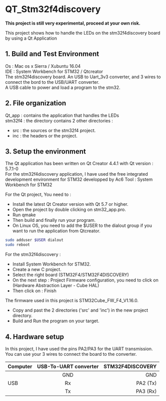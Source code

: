 # QT_Stm32f4discovery

**This project is still very experimental, proceed at your own risk.**  

This project shows how to handle the LEDs on the stm32f4discovery board by using a Qt Application

## 1. Build and Test Environment
Os : Mac os x Sierra / Xubuntu 16.04  
IDE : System Workbench for STM32 / Qtcreator  
The stm32f4discovery board.
An USB to Uart_3v3 converter, and 3 wires to connect the bord to the USB/UART converter.  
A USB cable to power and load a program to the stm32.

## 2. File organization
Qt_app : contains the application that handles the LEDs  
stm32f4 : the directory contains 2 other directories :
- src : the sources or the stm32f4 project.
- inc : the headers or the project.

## 3. Setup the environment
The Qt application has been written on Qt Creator 4.4.1 with Qt version : 5.7.1-0  
For the stm32f4discovery application, I have used the free integrated development environment for STM32 developped by Ac6 Tool : System Workbench for STM32

For the Qt project, You need to :
- Install the latest Qt Creator version with Qt 5.7 or higher.  
- Open the project by double clicking on stm32_app.pro.
- Run qmake
- Then build and finally run your program.
- On Linux OS, you need to add the $USER to the dialout group if you want to run the application from Qtcreator.  
```bash
sudo adduser $USER dialout  
sudo reboot
```

For the stm32f4discovery :
- Install System Workbench for STM32.
- Create a new C project.
- Select the right board (STM32F4/STM32F4DISCOVERY)
- On the next step : Project Firmware configuration, you need to click on (Hardware Abstraction Layer - Cube HAL)
- Then click on : Finish

The firmware used in this project is STM32Cube_FW_F4_V1.16.0.

- Copy and past the 2 directories ('src' and 'inc') in the new project directory.
- Build and Run the program on your target.

## 4. Hardware setup
In this project, I have used the pins PA2/PA3 for the UART transmission.  
You can use your 3 wires to connect the board to the converter.

| Computer | USB-To-UART converter| STM32F4DISCOVERY  |
| :------- |:-------------:| -----------------:|
|          | GND | GND               |
| USB      | Rx      | PA2 (Tx)               |
|          | Tx      | PA3 (Rx)               |
